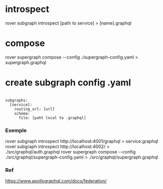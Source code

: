 # introspect

rover subgraph introspect [path to service] > [name].graphql

# compose

rover supergraph compose --config ./supergraph-config.yaml > supergraph.graphql

# create subgraph config .yaml

<code>
subgraphs:
  [service]:
    routing_url: [url]
    schema:
      file: [paht local to .graphql]
</code>

### Exemple

rover subgraph introspect http://localhost:4001/graphql > service.graphql
rover subgraph introspect http://localhost:4002/ > ./src/graphql/auth.graphql
rover supergraph compose --config ./src/graphql/supergraph-config.yaml > ./src/graphql/supergraph.graphql

### Ref

https://www.apollographql.com/docs/federation/
